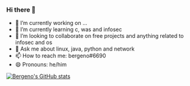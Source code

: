 ### Hi there 👋

- 🔭 I’m currently working on ...
- 🌱 I’m currently learning c, was and infosec
- 👯 I’m looking to collaborate on free projects and anything related to infosec and os
- 💬 Ask me about linux, java, python and network
- 📫 How to reach me: bergeno#6690
- 😄 Pronouns: he/him

[![Bergeno's GitHub stats](https://github-readme-stats.vercel.app/api?username=bergeno)](https://github.com/bergeno/github-readme-stats)
<!--
**bergeno/bergeno** is a ✨ _special_ ✨ repository because its `README.md` (this file) appears on your GitHub profile.



- 🔭 I’m currently working on ...
- 🌱 I’m currently learning c, was and infosec
- 👯 I’m looking to collaborate on free projects and anything related to infosec and os
- 💬 Ask me about linux, java, python and network
- 📫 How to reach me: bergeno#6690
- 😄 Pronouns: he/him
